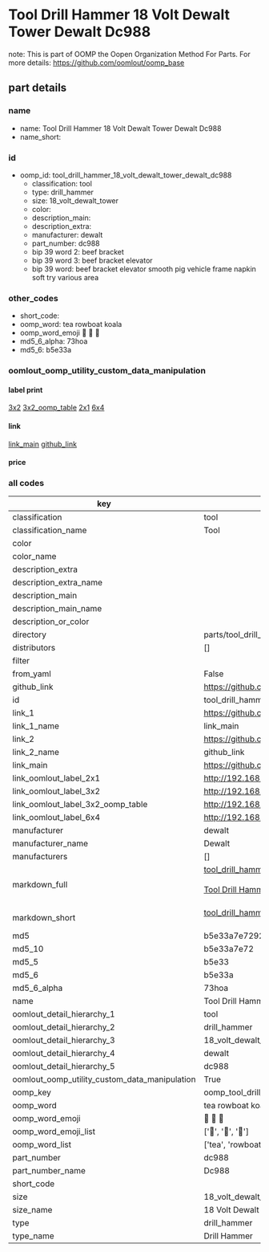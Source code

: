 # Tool Drill Hammer 18 Volt Dewalt Tower Dewalt Dc988  

note: This is part of OOMP the Oopen Organization Method For Parts. For more details: https://github.com/oomlout/oomp_base

##  part details





### name
* name: Tool Drill Hammer 18 Volt Dewalt Tower Dewalt Dc988
* name_short: 
### id
* oomp_id: tool_drill_hammer_18_volt_dewalt_tower_dewalt_dc988
  * classification: tool
  * type: drill_hammer
  * size: 18_volt_dewalt_tower
  * color: 
  * description_main: 
  * description_extra: 
  * manufacturer: dewalt
  * part_number: dc988
  * bip 39 word 2: beef bracket
  * bip 39 word 3: beef bracket elevator
  * bip 39 word: beef bracket elevator smooth pig vehicle frame napkin soft try various area

### other_codes
* short_code: 
* oomp_word: tea rowboat koala
* oomp_word_emoji :tea: :rowboat: :koala:
* md5_6_alpha: 73hoa
* md5_6: b5e33a






### oomlout_oomp_utility_custom_data_manipulation
#### label print
[3x2](http://192.168.1.245:1112/?label=oomp%2073hoa)
[3x2_oomp_table](http://192.168.1.107:1112/?label=oomp%2073hoa)
[2x1](http://192.168.1.242:1112/?label=oomp%2073hoa)
[6x4](http://192.168.1.55:1112/?label=oomp%2073hoa)    

#### link

[link_main](https://github.com/oomlout/oomlout_oomp_current_version_messy/tree/main/parts/tool_drill_hammer_18_volt_dewalt_tower_dewalt_dc988) [github_link](https://github.com/oomlout/oomlout_oomp_part_src/tree/main/parts/tool_drill_hammer_18_volt_dewalt_tower_dewalt_dc988)                             

#### price







### all codes 
| key | value |  
| --- | --- |  
| classification | tool |  
| classification_name | Tool |  
| color |  |  
| color_name |  |  
| description_extra |  |  
| description_extra_name |  |  
| description_main |  |  
| description_main_name |  |  
| description_or_color |   |  
| directory | parts/tool_drill_hammer_18_volt_dewalt_tower_dewalt_dc988 |  
| distributors | [] |  
| filter |  |  
| from_yaml | False |  
| github_link | https://github.com/oomlout/oomlout_oomp_part_src/tree/main/parts/tool_drill_hammer_18_volt_dewalt_tower_dewalt_dc988 |  
| id | tool_drill_hammer_18_volt_dewalt_tower_dewalt_dc988 |  
| link_1 | https://github.com/oomlout/oomlout_oomp_current_version_messy/tree/main/parts/tool_drill_hammer_18_volt_dewalt_tower_dewalt_dc988 |  
| link_1_name | link_main |  
| link_2 | https://github.com/oomlout/oomlout_oomp_part_src/tree/main/parts/tool_drill_hammer_18_volt_dewalt_tower_dewalt_dc988 |  
| link_2_name | github_link |  
| link_main | https://github.com/oomlout/oomlout_oomp_current_version_messy/tree/main/parts/tool_drill_hammer_18_volt_dewalt_tower_dewalt_dc988 |  
| link_oomlout_label_2x1 | http://192.168.1.242:1112/?label=oomp%2073hoa |  
| link_oomlout_label_3x2 | http://192.168.1.245:1112/?label=oomp%2073hoa |  
| link_oomlout_label_3x2_oomp_table | http://192.168.1.107:1112/?label=oomp%2073hoa |  
| link_oomlout_label_6x4 | http://192.168.1.55:1112/?label=oomp%2073hoa |  
| manufacturer | dewalt |  
| manufacturer_name | Dewalt |  
| manufacturers | [] |  
| markdown_full | [tool_drill_hammer_18_volt_dewalt_tower_dewalt_dc988](https://github.com/oomlout/oomlout_oomp_current_version_messy/tree/main/parts/tool_drill_hammer_18_volt_dewalt_tower_dewalt_dc988)<br>[](https://github.com/oomlout/oomlout_oomp_current_version_messy/tree/main/parts/tool_drill_hammer_18_volt_dewalt_tower_dewalt_dc988)<br>[Tool Drill Hammer 18 Volt Dewalt Tower Dewalt Dc988](https://github.com/oomlout/oomlout_oomp_current_version_messy/tree/main/parts/tool_drill_hammer_18_volt_dewalt_tower_dewalt_dc988)<br><br> |  
| markdown_short | [tool_drill_hammer_18_volt_dewalt_tower_dewalt_dc988](https://github.com/oomlout/oomlout_oomp_current_version_messy/tree/main/parts/tool_drill_hammer_18_volt_dewalt_tower_dewalt_dc988)<br><br> |  
| md5 | b5e33a7e7292eb93c7d24cce8fc6b0a0 |  
| md5_10 | b5e33a7e72 |  
| md5_5 | b5e33 |  
| md5_6 | b5e33a |  
| md5_6_alpha | 73hoa |  
| name | Tool Drill Hammer 18 Volt Dewalt Tower Dewalt Dc988 |  
| oomlout_detail_hierarchy_1 | tool |  
| oomlout_detail_hierarchy_2 | drill_hammer |  
| oomlout_detail_hierarchy_3 | 18_volt_dewalt_tower |  
| oomlout_detail_hierarchy_4 | dewalt |  
| oomlout_detail_hierarchy_5 | dc988 |  
| oomlout_oomp_utility_custom_data_manipulation | True |  
| oomp_key | oomp_tool_drill_hammer_18_volt_dewalt_tower_dewalt_dc988 |  
| oomp_word | tea rowboat koala |  
| oomp_word_emoji | :tea: :rowboat: :koala: |  
| oomp_word_emoji_list | [':tea:', ':rowboat:', ':koala:'] |  
| oomp_word_list | ['tea', 'rowboat', 'koala'] |  
| part_number | dc988 |  
| part_number_name | Dc988 |  
| short_code |  |  
| size | 18_volt_dewalt_tower |  
| size_name | 18 Volt Dewalt Tower |  
| type | drill_hammer |  
| type_name | Drill Hammer |  
